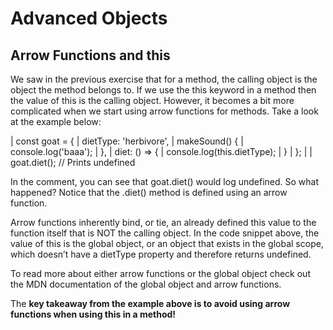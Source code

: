 # Advanced Objects

## Arrow Functions and this
We saw in the previous exercise that for a method, the calling object is the object the method belongs to. If we use the this keyword in a method then the value of this is the calling object. However, it becomes a bit more complicated when we start using arrow functions for methods. Take a look at the example below:

| const goat = {
|   dietType: 'herbivore',
|   makeSound() {
|     console.log('baaa');
|   },
|   diet: () => {
|     console.log(this.dietType);
|   }
| };
| 
| goat.diet(); // Prints undefined

In the comment, you can see that goat.diet() would log undefined. So what happened? Notice that the .diet() method is defined using an arrow function.

Arrow functions inherently bind, or tie, an already defined this value to the function itself that is NOT the calling object. In the code snippet above, the value of this is the global object, or an object that exists in the global scope, which doesn’t have a dietType property and therefore returns undefined.

To read more about either arrow functions or the global object check out the MDN documentation of the global object and arrow functions.

The **key takeaway from the example above is to avoid using arrow functions when using this in a method!**